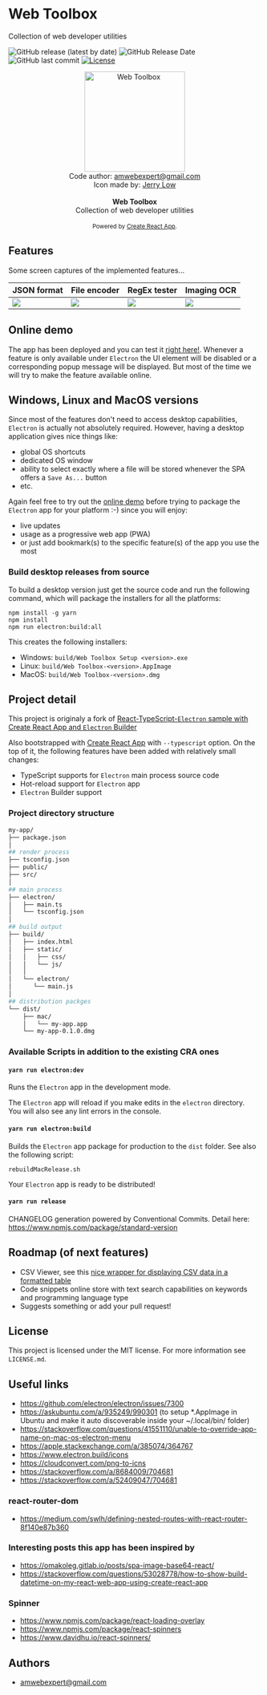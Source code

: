 # Web Toolbox

Collection of web developer utilities

![GitHub release (latest by date)](https://img.shields.io/github/v/release/amwebexpert/etoolbox) ![GitHub Release Date](https://img.shields.io/github/release-date/amwebexpert/etoolbox) ![GitHub last commit](https://img.shields.io/github/last-commit/amwebexpert/etoolbox) [![License](https://img.shields.io/badge/license-MIT-green)](./LICENSE)


<div align="center">
  <img src="public/icon-512x512.png" width="200" alt="Web Toolbox" />
  <div>Code author: <a href="mailto:amwebexpert@gmail.com">amwebexpert@gmail.com</a></div>
  <div>Icon made by: <a href="https://therealjerrylow.com/">Jerry Low</a></div>
</div>

<br />

<div align="center"><strong>Web Toolbox</strong></div>
<div align="center">Collection of web developer utilities</div>

<br />

<div align="center">
  <sub>Powered by <a href="https://reactjs.org/docs/create-a-new-react-app.html">Create React App</a>.</sub>
</div>

## Features

Some screen captures of the implemented features...

JSON format | File encoder | RegEx tester | Imaging OCR
----------- | ------------ | ------------ | -----------
<img src="public/screen-captures/JSONFormatter-demo.gif" /> | <img src="public/screen-captures/ImageEncoder-demo.gif" /> | <img src="public/screen-captures/RegexTester-demo.gif" /> | <img src="public/screen-captures/ImageOCR-demo.gif" />

## Online demo

The app has been deployed and you can test it [right here!](https://amwebexpert.github.io/etoolbox). Whenever a feature is only available under `Electron` the UI element will be disabled or a corresponding popup message will be displayed. But most of the time we will try to make the feature available online.

## Windows, Linux and MacOS versions

Since most of the features don't need to access desktop capabilities, `Electron` is actually not absolutely required. However, having a desktop application gives nice things like:

- global OS shortcuts
- dedicated OS window
- ability to select exactly where a file will be stored whenever the SPA offers a `Save As...` button
- etc.

Again feel free to try out the [online demo](https://amwebexpert.github.io/etoolbox/) before trying to package the `Electron` app for your platform :-) since you will enjoy:

- live updates
- usage as a progressive web app (PWA)
- or just add bookmark(s) to the specific feature(s) of the app you use the most

### Build desktop releases from source

To build a desktop version just get the source code and run the following command, which will package the installers for all the platforms:

    npm install -g yarn
    npm install
    npm run electron:build:all

This creates the following installers:

* Windows: `build/Web Toolbox Setup <version>.exe`
* Linux: `build/Web Toolbox-<version>.AppImage`
* MacOS: `build/Web Toolbox-<version>.dmg`


## Project detail

This project is originaly a fork of [React-TypeScript-`Electron` sample with Create React App and `Electron` Builder](https://github.com/yhirose/react-typescript-electron-sample-with-create-react-app-and-electron-builder)

Also bootstrapped with [Create React App](https://github.com/facebook/create-react-app) with `--typescript` option. On the top of it, the following features have been added with relatively small changes:

* TypeScript supports for `Electron` main process source code
* Hot-reload support for `Electron` app
* `Electron` Builder support

### Project directory structure

```bash
my-app/
├── package.json
│
## render process
├── tsconfig.json
├── public/
├── src/
│
## main process
├── electron/
│   ├── main.ts
│   └── tsconfig.json
│
## build output
├── build/
│   ├── index.html
│   ├── static/
│   │   ├── css/
│   │   └── js/
│   │
│   └── electron/
│      └── main.js
│
## distribution packges
└── dist/
    ├── mac/
    │   └── my-app.app
    └── my-app-0.1.0.dmg
```

### Available Scripts in addition to the existing CRA ones

#### `yarn run electron:dev`

Runs the `Electron` app in the development mode.

The `Electron` app will reload if you make edits in the `electron` directory.<br>
You will also see any lint errors in the console.

#### `yarn run electron:build`

Builds the `Electron` app package for production to the `dist` folder. See also the following script:

    rebuildMacRelease.sh

Your `Electron` app is ready to be distributed!

#### `yarn run release`

CHANGELOG generation powered by Conventional Commits. Detail here: https://www.npmjs.com/package/standard-version

## Roadmap (of next features)

- CSV Viewer, see this [nice wrapper for displaying CSV data in a formatted table](https://github.com/phaniteja1/react-csv-viewer/blob/master/src/CsvInterface.js)
- Code snippets online store with text search capabilities on keywords and programming language type
- Suggests something or add your pull request!

## License

This project is licensed under the MIT license. For more information see `LICENSE.md`.

## Useful links

* https://github.com/electron/electron/issues/7300
* https://askubuntu.com/a/935249/990301 (to setup *.AppImage in Ubuntu and make it auto discoverable inside your ~/.local/bin/ folder)
* https://stackoverflow.com/questions/41551110/unable-to-override-app-name-on-mac-os-electron-menu
* https://apple.stackexchange.com/a/385074/364767
* https://www.electron.build/icons
* https://cloudconvert.com/png-to-icns
* https://stackoverflow.com/a/8684009/704681
* https://stackoverflow.com/a/52409047/704681

### react-router-dom

* https://medium.com/swlh/defining-nested-routes-with-react-router-8f140e87b360

### Interesting posts this app has been inspired by

* https://omakoleg.gitlab.io/posts/spa-image-base64-react/
* https://stackoverflow.com/questions/53028778/how-to-show-build-datetime-on-my-react-web-app-using-create-react-app


### Spinner

* https://www.npmjs.com/package/react-loading-overlay
* https://www.npmjs.com/package/react-spinners
* https://www.davidhu.io/react-spinners/


## Authors

- [amwebexpert@gmail.com](https://github.com/amwebexpert)
  
